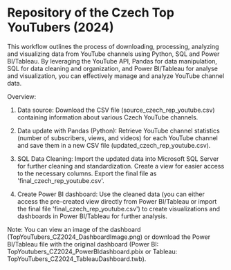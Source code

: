 # Repository of the Czech Top YouTubers (2024)
This workflow outlines the process of downloading, processing, analyzing and visualizing data from YouTube channels using Python, SQL and Power BI/Tableau. 
By leveraging the YouTube API, Pandas for data manipulation, SQL for data cleaning and organization, and Power BI/Tableau for analyse and visualization, you can effectively manage and analyze YouTube channel data.

Overview:

1. Data source:
  Download the CSV file (source_czech_rep_youtube.csv) containing information about various Czech YouTube channels.

2. Data update with Pandas (Python):
  Retrieve YouTube channel statistics (number of subscribers, views, and videos) for each YouTube channel and save them in a new CSV file (updated_czech_rep_youtube.csv).
   
4. SQL Data Cleaning:
  Import the updated data into Microsoft SQL Server for further cleaning and standardization. Create a view for easier access to the necessary columns. Export the final file as 'final_czech_rep_youtube.csv'.

5. Create Power BI dashboard:
  Use the cleaned data (you can either access the pre-created view directly from Power BI/Tableau or import the final file 'final_czech_rep_youtube.csv') to create visualizations and dashboards in Power BI/Tableau for further analysis.

Note: You can view an image of the dashboard (TopYouTubers_CZ2024_DashboardImage.png) or download the Power BI/Tableau file with the original dashboard (Power BI: TopYoutubers_CZ2024_PowerBIdashboard.pbix or Tableau: TopYouTubers_CZ2024_TableauDashboard.twb).
